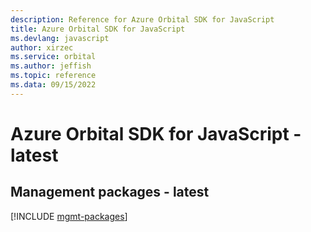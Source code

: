 ```yaml
---
description: Reference for Azure Orbital SDK for JavaScript
title: Azure Orbital SDK for JavaScript
ms.devlang: javascript
author: xirzec
ms.service: orbital
ms.author: jeffish
ms.topic: reference
ms.data: 09/15/2022
---
```

# Azure Orbital SDK for JavaScript - latest

## Management packages - latest
[!INCLUDE [mgmt-packages](orbital-mgmt-index.md)]